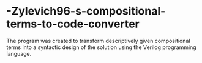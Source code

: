 # -Zylevich96-s-compositional-terms-to-code-converter
The program was created to transform descriptively given compositional terms into a syntactic design of the solution using the Verilog programming language.
